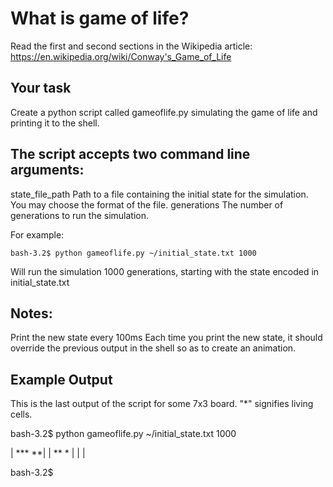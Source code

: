 # What is game of life?
Read the first and second sections in the Wikipedia article:
https://en.wikipedia.org/wiki/Conway's_Game_of_Life

## Your task
Create a python script called gameoflife.py simulating the game of life and
printing it to the shell.

## The script accepts two command line arguments:
state_file_path
Path to a file containing the initial state for the simulation. You may choose
the format of the file.
generations
The number of generations to run the simulation.

For example:

```bash-3.2$ python gameoflife.py ~/initial_state.txt 1000```

Will run the simulation 1000 generations, starting with the state encoded in
initial_state.txt

## Notes:
Print the new state every 100ms
Each time you print the new state, it should override the previous output in
the shell so as to create an animation.

## Example Output
This is the last output of the script for some 7x3 board. "*" signifies living cells.

bash-3.2$ python gameoflife.py ~/initial_state.txt 1000

| *** **|
| **  * |
|       |

bash-3.2$
